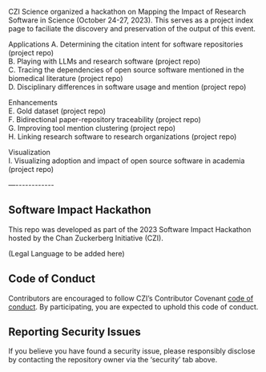 CZI Science organized a hackathon on Mapping the Impact of Research Software in Science (October 24-27, 2023). This serves as a project index page to faciliate the discovery and preservation of the output of this event.

Applications 
A. Determining the citation intent for software repositories (project repo)  
B. Playing with LLMs and research software (project repo)  
C. Tracing the dependencies of open source software mentioned in the biomedical literature (project repo)  
D. Disciplinary differences in software usage and mention (project repo)  

Enhancements  
E. Gold dataset (project repo)  
F. Bidirectional paper-repository traceability (project repo)  
G. Improving tool mention clustering (project repo)  
H. Linking research software to research organizations (project repo)  

Visualization  
I. Visualizing adoption and impact of open source software in academia (project repo)  

—------------
## Software Impact Hackathon

This repo was developed as part of the 2023 Software Impact Hackathon hosted by the Chan Zuckerberg Initiative (CZI).  

(Legal Language to be added here)

## Code of Conduct

Contributors are encouraged to follow CZI’s  Contributor Covenant [code of conduct](https://github.com/chanzuckerberg/.github/blob/master/CODE_OF_CONDUCT.md). By participating, you are expected to uphold this code of conduct.

## Reporting Security Issues

If you believe you have found a security issue, please responsibly disclose by contacting the repository owner via the ‘security’ tab above.
